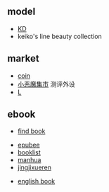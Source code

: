 
## model
+ [KD](https://kingdomdeath.com/)
+ keiko's line beauty collection


## market
+ [coin](https://coinmarketcap.com/coins/)
+ [小恶魔集市](https://www.mobile01.com/marketindex.php)  测评外设
+ [L](https://www.outsidebrick.com/products/mangabrick-detective)

## ebook
+ [find book](https://www.arbookfind.com/UserType.aspx)
<!-- down -->
+ [epubee](http://cn.epubee.com/books/?s=Norse%20Mythology&action=)
+ [booklist](http://www.booklist.mobi/)
+ [manhua](https://volmoe.com/)
+ [jingjixueren](https://yigeplus.top/)
<!-- reading list -->
+ [english book](https://zhuanlan.zhihu.com/p/30034270)